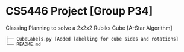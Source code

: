 # CS5446 Project [Group P34] 
Classing Planning to solve a 2x2x2 Rubiks Cube [A-Star Algorithm]
```
├── CubeLabels.py [Added labelling for cube sides and rotations]
└── README.md
```

